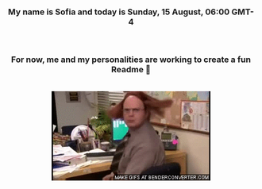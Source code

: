 


<div align="center">
<h3 >My name is Sofia and today is Sunday, 15 August, 06:00 GMT-4</h3><br>
<h3 >For now, me and my personalities are working to create a fun Readme 👋
</h3><br>
<img src='img/dwight.gif' alt='working...'/>
</div>

